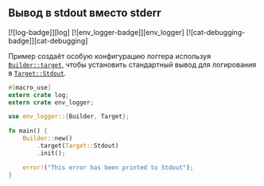 ## Вывод в stdout вместо stderr

[![log-badge]][log] [![env_logger-badge]][env_logger] [![cat-debugging-badge]][cat-debugging]

Пример создаёт особую конфигурацию логгера используя [`Builder::target`], 
чтобы установить стандартный вывод для логирования в [`Target::Stdout`].

```rust
#[macro_use]
extern crate log;
extern crate env_logger;

use env_logger::{Builder, Target};

fn main() {
    Builder::new()
        .target(Target::Stdout)
        .init();

    error!("This error has been printed to Stdout");
}
```

[`Builder::target`]: https://docs.rs/env_logger/*/env_logger/struct.Builder.html#method.target
[`Target::Stdout`]: https://docs.rs/env_logger/*/env_logger/fmt/enum.Target.html
